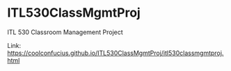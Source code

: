 # ITL530ClassMgmtProj
ITL 530 Classroom Management Project

Link: https://coolconfucius.github.io/ITL530ClassMgmtProj/itl530classmgmtproj.html 

